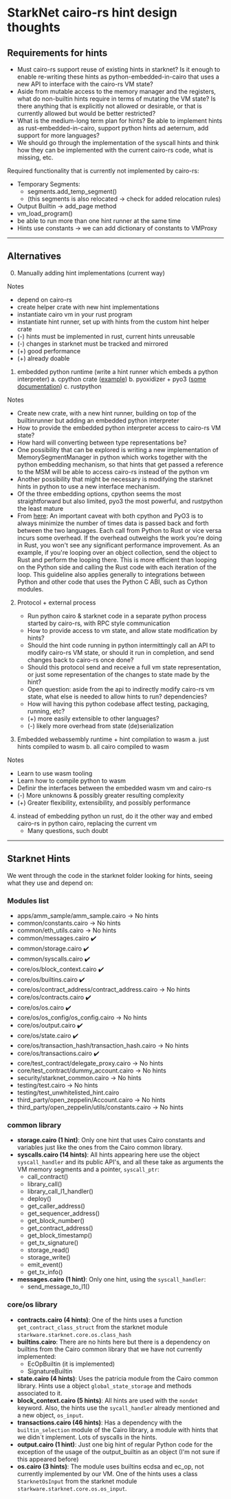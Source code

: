 # StarkNet cairo-rs hint design thoughts

## Requirements for hints
- Must cairo-rs support reuse of existing hints in starknet? Is it enough to enable re-writing these hints as python-embedded-in-cairo that uses a new API to interface with the cairo-rs VM state?
- Aside from mutable access to the memory manager and the registers, what do non-builtin hints require in terms of mutating the VM state? Is there anything that is explicitly not allowed or desirable, or that is currently allowed but would be better restricted?
- What is the medium-long term plan for hints? Be able to implement hints as rust-embedded-in-cairo, support python hints ad aeternum, add support for more languages?
- We should go through the implementation of the syscall hints and think how they can be implemented with the current cairo-rs code, what is missing, etc.

Required functionality that is currently not implemented by cairo-rs:
- Temporary Segments: 
  - segments.add_temp_segment()
  - (this segments is also relocated -> check for added relocation rules)
- Output Builtin -> add_page method
- vm_load_program()
- be able to run more than one hint runner at the same time
- Hints use constants -> we can add dictionary of constants to VMProxy

---

## Alternatives
0. Manually adding hint implementations (current way)

Notes
- depend on cairo-rs
- create helper crate with new hint implementations
- instantiate cairo vm in your rust program
- instantiate hint runner, set up with hints from the custom hint helper crate
- (-) hints must be implemented in rust, current hints unreusable
- (-) changes in starknet must be tracked and mirrored
- (+) good performance
- (+) already doable

1. embedded python runtime (write a hint runner which embeds a python interpreter)
    a. cpython crate ([example](https://github.com/dgrunwald/rust-cpython#example-program-displaying-the-value-of-sysversion))
    b. pyoxidizer + pyo3 ([some documentation](https://pyoxidizer.readthedocs.io/en/stable/pyoxidizer_overview.html#how-it-works))
    c. rustpython

Notes
- Create new crate, with a new hint runner, building on top of the builtinrunner but adding an embedded python interpreter
- How to provide the embedded python interpreter access to cairo-rs VM state?
- How hard will converting between type representations be? 
- One possibility that can be explored is writing a new implementation of MemorySegmentManager in python which works together with the python embedding mechanism, so that hints that get passed a reference to the MSM will be able to access cairo-rs instead of the python vm
- Another possibility that might be necessary is modifying the starknet hints in python to use a new interface mechanism.
- Of the three embedding options, cpython seems the most straightforward but also limited, pyo3 the most powerful, and rustpython the least mature
- From [here](https://www.infoworld.com/article/3664124/how-to-use-rust-with-python-and-python-with-rust.html):
      An important caveat with both cpython and PyO3 is to always minimize the number of times data is passed back and forth between the two languages.
      Each call from Python to Rust or vice versa incurs some overhead.
      If the overhead outweighs the work you're doing in Rust, you won't see any significant performance improvement.
      As an example, if you're looping over an object collection, send the object to Rust and perform the looping there.
      This is more efficient than looping on the Python side and calling the Rust code with each iteration of the loop.
      This guideline also applies generally to integrations between Python and other code that uses the Python C ABI, such as Cython modules.

2. Protocol + external process
    - Run python cairo & starknet code in a separate python process started by cairo-rs, with RPC style communication
	- How to provide access to vm state, and allow state modification by hints?
	- Should the hint code running in python intermittingly call an API to modify cairo-rs VM state, or should it run in completion, and send changes back to cairo-rs once done?
	- Should this protocol send and receive a full vm state representation, or just some representation of the changes to state made by the hint?
	- Open question: aside from the api to indirectly modify cairo-rs vm state, what else is needed to allow hints to run? dependencies?
	- How will having this python codebase affect testing, packaging, running, etc?
	- (+) more easily extensible to other languages?
	- (-) likely more overhead from state (de)serialization

3. Embedded webassembly runtime + hint compilation to wasm
    a. just hints compiled to wasm
    b. all cairo compiled to wasm

Notes
- Learn to use wasm tooling
- Learn how to compile python to wasm
- Definir the interfaces between the embedded wasm vm and cairo-rs
- (-) More unknowns & possibly greater resulting complexity
- (+) Greater flexibility, extensibility, and possibly performance

4. instead of embedding python un rust, do it the other way and embed cairo-rs in python cairo, replacing the current vm
     - Many questions, such doubt

---
## Starknet Hints

We went through the code in the starknet folder looking for hints, seeing what they use and depend on: 

### Modules list
* apps/amm_sample/amm_sample.cairo -> No hints
* common/constants.cairo -> No hints
* common/eth_utils.cairo -> No hints
* common/messages.cairo :heavy_check_mark: 
* common/storage.cairo :heavy_check_mark:
* common/syscalls.cairo :heavy_check_mark:
* core/os/block_context.cairo :heavy_check_mark:
* core/os/builtins.cairo :heavy_check_mark:
* core/os/contract_address/contract_address.cairo -> No hints
* core/os/contracts.cairo :heavy_check_mark:
* core/os/os.cairo :heavy_check_mark:
* core/os/os_config/os_config.cairo -> No hints
* core/os/output.cairo :heavy_check_mark:
* core/os/state.cairo :heavy_check_mark:
* core/os/transaction_hash/transaction_hash.cairo -> No hints
* core/os/transactions.cairo :heavy_check_mark:
* core/test_contract/delegate_proxy.cairo -> No hints
* core/test_contract/dummy_account.cairo -> No hints
* security/starknet_common.cairo -> No hints
* testing/test.cairo -> No hints
* testing/test_unwhitelisted_hint.cairo
* third_party/open_zeppelin/Account.cairo -> No hints
* third_party/open_zeppelin/utils/constants.cairo -> No hints

### common library
* **storage.cairo (1 hint)**: Only one hint that uses Cairo constants and variables just like the ones from the Cairo common library.
* **syscalls.cairo (14 hints)**: All hints appearing here use the object `syscall_handler` and its public API's, and all these take as arguments the VM memory segments and a pointer, `syscall_ptr`:
    * call_contract()
    * library_call()
    * library_call_l1_handler()
    * deploy()
    * get_caller_address()
    * get_sequencer_address()
    * get_block_number()
    * get_contract_address()
    * get_block_timestamp()
    * get_tx_signature()
    * storage_read()
    * storage_write()
    * emit_event()
    * get_tx_info()
* **messages.cairo (1 hint)**: Only one hint, using the `syscall_handler`:
    * send_message_to_l1()

### core/os library
* **contracts.cairo (4 hints)**: One of the hints uses a function `get_contract_class_struct` from the starknet module `starkware.starknet.core.os.class_hash` 
* **builtins.cairo**: There are no hints here but there is a dependency on builtins from the Cairo common library that we have not currently implemented:
    * EcOpBuiltin (it is implemented)
    * SignatureBuiltin
* **state.cairo (4 hints)**: Uses the patricia module from the Cairo common library. Hints use a object `global_state_storage` and methods associated to it.
* **block_context.cairo (5 hints)**: All hints are used with the `nondet` keyword. Also, the hints use the `sycall_handler` already mentioned and a new object, `os_input`.
* **transactions.cairo (46 hints)**: Has a dependency with the `builtin_selection` module of the Cairo library, a module with hints that we didn´t implement. Lots of syscalls in the hints.
* **output.cairo (1 hint)**: Just one big hint of regular Python code for the exception of the usage of the output_builtin as an object (I'm not sure if this appeared before)
* **os.cairo (3 hints)**: The module uses builtins ecdsa and ec_op, not currently implemented by our VM. One of the hints uses a class `StarknetOsInput` from the starknet module `starkware.starknet.core.os.os_input`.

